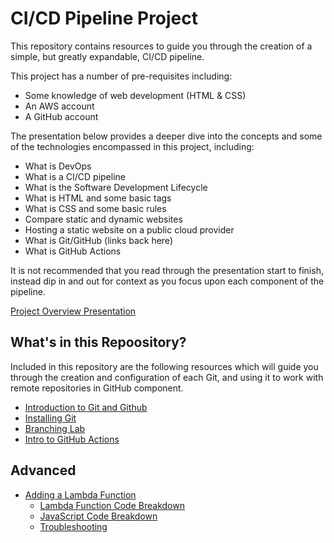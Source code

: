 # CI/CD Pipeline Project

This repository contains resources to guide you through the creation of a simple, but greatly expandable, CI/CD pipeline.

This project has a number of pre-requisites including:

- Some knowledge of web development (HTML & CSS)
- An AWS account
- A GitHub account

The presentation below provides a deeper dive into the concepts and some of the technologies encompassed in this project, including:

- What is DevOps
- What is a CI/CD pipeline
- What is the Software Development Lifecycle
- What is HTML and some basic tags
- What is CSS and some basic rules
- Compare static and dynamic websites
- Hosting a static website on a public cloud provider
- What is Git/GitHub (links back here)
- What is GitHub Actions

It is not recommended that you read through the presentation start to finish, instead dip in and out for context as you focus upon each component of the pipeline.

[Project Overview Presentation](https://docs.google.com/presentation/d/1kJZ5C-dcgNSMhy-t_laETJUGx4WeWqYgAw3cobkiPoE/edit?usp=sharing)

## What's in this Repoository?

Included in this repository are the following resources which will guide you through the creation and configuration of each Git, and using it to work with remote repositories in GitHub component.

- [Introduction to Git and Github](/git-github.md)
- [Installing Git](/installing-git.md)
- [Branching Lab](/git_branching_lab.md)
- [Intro to GitHub Actions](/github-actions.md)

## Advanced

- [Adding a Lambda Function](/aws_lambda_form_project.md)
  - [Lambda Function Code Breakdown](/lambda-breakdown.md)
  - [JavaScript Code Breakdown](/javascript-breakdown.md)
  - [Troubleshooting](/tshoot.md)

